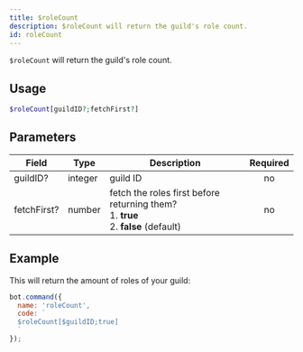 ```yaml
---
title: $roleCount 
description: $roleCount will return the guild's role count.
id: roleCount
---
```


`$roleCount` will return the guild's role count.

## Usage

```php
$roleCount[guildID?;fetchFirst?]
```

## Parameters 


| Field       | Type    | Description                                                                                | Required |
| ----------- | ------- | ------------------------------------------------------------------------------------------ |:--------:|
| guildID?    | integer | guild ID                                                                                   |    no    |
| fetchFirst? | number  | fetch the roles first before returning them?  <br /> 1. **true** <br /> 2. **false** (default) |    no    |


## Example

This will return the amount of roles of your guild:

```javascript
bot.command({
  name: 'roleCount',
  code: `
  $roleCount[$guildID;true]
  `
});
```
